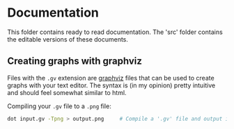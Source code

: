 # Documentation

This folder contains ready to read documentation. The 'src' folder contains the
editable versions of these documents.

## Creating graphs with graphviz

Files with the `.gv` extension are [graphviz](https://www.graphviz.org/) files
that can be used to create graphs with your text editor. The syntax is (in my
opinion) pretty intuitive and should feel somewhat similar to html.

Compiling your `.gv` file to a `.png` file:

```bash
dot input.gv -Tpng > output.png     # Compile a '.gv' file and output it as '.png'
```
